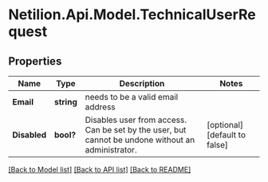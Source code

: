 # Netilion.Api.Model.TechnicalUserRequest
## Properties

Name | Type | Description | Notes
------------ | ------------- | ------------- | -------------
**Email** | **string** | needs to be a valid email address | 
**Disabled** | **bool?** | Disables user from access. Can be set by the user, but cannot be undone without an administrator. | [optional] [default to false]

[[Back to Model list]](../README.md#documentation-for-models) [[Back to API list]](../README.md#documentation-for-api-endpoints) [[Back to README]](../README.md)

